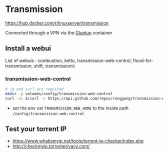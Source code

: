 # Transmission

<https://hub.docker.com/r/linuxserver/transmission>

Connected through a VPN via the [Gluetun](https://github.com/qdm12/gluetun-wiki/blob/main/setup/connect-a-container-to-gluetun.md) container

## Install a webui

List of webuis : combustion, kettu, transmission-web-control, flood-for-transmission, shift, transmissionic

### transmission-web-control

```bash
# jq and curl are required
mkdir -p volumes/config/transmission-web-control
curl -sL $(curl -s https://api.github.com/repos/ronggang/transmission-web-control/releases/latest | jq --raw-output '.tarball_url') | tar -C ./volumes/config/transmission-web-control --strip-components=2 -xz
```

- set the env var `TRANSMISSION_WEB_HOME` to the inside path `/config/transmission-web-control`

## Test your torrent IP

- <https://www.whatismyip.net/tools/torrent-ip-checker/index.php>
- <http://checkmyip.torrentprivacy.com/>
